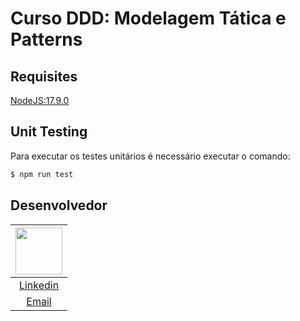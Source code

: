 # Curso DDD: Modelagem Tática e Patterns

## Requisites

[NodeJS:17.9.0](https://nodejs.org/en/)

## Unit Testing
Para executar os testes unitários é necessário executar o comando:

```bash
$ npm run test
```

## Desenvolvedor


| [<img src="https://avatars.githubusercontent.com/u/79429654?v=4" width="75px;"/>](https://github.com/giovanifranz) |
| :-: |
|[Linkedin](https://www.linkedin.com/in/giovanifranz)|
|[Email](mailto:giovanifranz151@gmail.com)|
